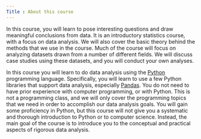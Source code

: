 ```yaml
---
Title : About this course
---
```


In this course, you will learn to pose interesting questions and draw
meaningful conclusions from data.  It is an introductory statistics
course, with a focus on data analysis.  We will also cover the basic
theory behind the methods that we use in the course.  Much of the
course will focus on analyzing datasets drawn from a number of
different fields.  We will discuss case studies using these datasets,
and you will conduct your own analyses.

In this course you will learn to do data analysis using the
[Python](https://python.org) programming language.  Specifically, you
will learn to use a few Python libraries that support data analysis,
especially [Pandas](https://pandas.pydata.org).  You do not need to
have prior experience with computer programming, or with Python.  This
is not a programming class, and we will only cover the programming
topics that we need in order to accomplish our data analysis goals.
You will gain some proficiency in Python, but this course will not
give you a systematic and thorough introduction to Python or to
computer science.  Instead, the main goal of the course is to
introduce you to the conceptual and practical aspects of rigorous data
analysis.
